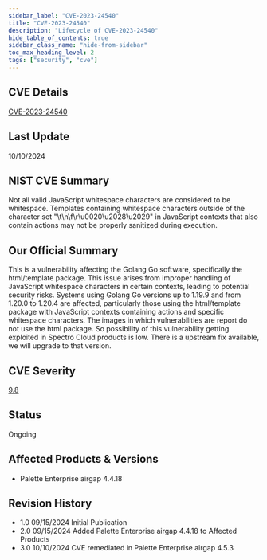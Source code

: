 ```yaml
---
sidebar_label: "CVE-2023-24540"
title: "CVE-2023-24540"
description: "Lifecycle of CVE-2023-24540"
hide_table_of_contents: true
sidebar_class_name: "hide-from-sidebar"
toc_max_heading_level: 2
tags: ["security", "cve"]
---
```


## CVE Details

[CVE-2023-24540](https://nvd.nist.gov/vuln/detail/CVE-2023-24540)

## Last Update

10/10/2024

## NIST CVE Summary

Not all valid JavaScript whitespace characters are considered to be whitespace. Templates containing whitespace
characters outside of the character set "\t\n\f\r\u0020\u2028\u2029" in JavaScript contexts that also contain actions
may not be properly sanitized during execution.

## Our Official Summary

This is a vulnerability affecting the Golang Go software, specifically the html/template package. This issue arises from
improper handling of JavaScript whitespace characters in certain contexts, leading to potential security risks. Systems
using Golang Go versions up to 1.19.9 and from 1.20.0 to 1.20.4 are affected, particularly those using the html/template
package with JavaScript contexts containing actions and specific whitespace characters. The images in which
vulnerabilities are report do not use the html package. So possibility of this vulnerability getting exploited in
Spectro Cloud products is low. There is a upstream fix available, we will upgrade to that version.

## CVE Severity

[9.8](https://nvd.nist.gov/vuln/detail/CVE-2023-24540)

## Status

Ongoing

## Affected Products & Versions

- Palette Enterprise airgap 4.4.18

## Revision History

- 1.0 09/15/2024 Initial Publication
- 2.0 09/15/2024 Added Palette Enterprise airgap 4.4.18 to Affected Products
- 3.0 10/10/2024 CVE remediated in Palette Enterprise airgap 4.5.3
